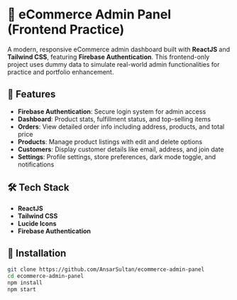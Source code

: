 # 🛒 eCommerce Admin Panel (Frontend Practice)

A modern, responsive eCommerce admin dashboard built with **ReactJS** and **Tailwind CSS**, featuring **Firebase Authentication**. This frontend-only project uses dummy data to simulate real-world admin functionalities for practice and portfolio enhancement.

## 🚀 Features

- **Firebase Authentication**: Secure login system for admin access  
- **Dashboard**: Product stats, fulfillment status, and top-selling items  
- **Orders**: View detailed order info including address, products, and total price  
- **Products**: Manage product listings with edit and delete options  
- **Customers**: Display customer details like email, address, and join date  
- **Settings**: Profile settings, store preferences, dark mode toggle, and notifications  

## 🛠️ Tech Stack

- **ReactJS**  
- **Tailwind CSS**  
- **Lucide Icons**  
- **Firebase Authentication**

## 📂 Installation

```bash
git clone https://github.com/AnsarSultan/ecommerce-admin-panel
cd ecommerce-admin-panel
npm install
npm start
